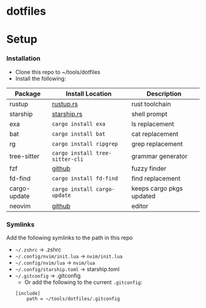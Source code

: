 # dotfiles

# Setup

### Installation
- Clone this repo to ~/tools/dotfiles
- Install the following:

| Package          | Install Location                                       | Description               |
| ----------       | ---------------                                        | ----------                |
| rustup           | [rustup.rs](https://rustup.rs/)                        | rust toolchain            |
| starship         | [starship.rs](https://starship.rs/)                    | shell prompt              |
| exa              | `cargo install exa`                                    | ls replacement            |
| bat              | `cargo install bat`                                    | cat replacement           |
| rg               | `cargo install ripgrep`                                | grep replacement          |
| tree-sitter      | `cargo install tree-sitter-cli`                        | grammar generator         |
| fzf              | [github](https://github.com/junegunn/fzf)              | fuzzy finder              |
| fd-find          | `cargo install fd-find`                                | find replacement          |
| cargo-update     | `cargo install cargo-update`                           | keeps cargo pkgs updated  |
| neovim           | [github](https://github.com/neovim/neovim)             | editor                    |

### Symlinks
Add the following symlinks to the path in this repo
- `~/.zshrc` -> .zshrc
- `~/.config/nvim/init.lua` -> `nvim/init.lua`
- `~/.config/nvim/lua` -> `nvim/lua`
- `~/.config/starship.toml` -> starship.toml
- `~/.gitconfig` -> .gitconfig
    - Or add the following to the current `.gitconfig`:
    ```
    [include]
        path = ~/tools/dotfiles/.gitconfig
    ```
